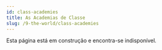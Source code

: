 ```yaml
---
id: class-academies
title: As Academias de Classe
slug: /9-the-world/class-academies
---
```


Esta página está em construção e encontra-se indisponível.
